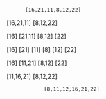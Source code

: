           [16,21,11,8,12,22]
[16,21,11]              [8,12,22]
                          
 [16]   [21,11]         [8,12]    [22]
                      
 [16]   [21] [11]        [8]   [12]    [22]
 
 [16]     [11,21]          [8,12]          [22]
 
   [11,16,21]                     [8,12,22]
 
                [8,11,12,16,21,22]